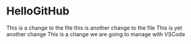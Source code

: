 # HelloGitHub
This is a change to the file
this is another change to the file
This is yet another change
This is a change we are going to manage with VSCode
